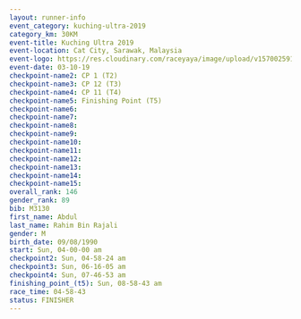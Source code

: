 ```yaml
---
layout: runner-info 
event_category: kuching-ultra-2019 
category_km: 30KM 
event-title: Kuching Ultra 2019
event-location: Cat City, Sarawak, Malaysia 
event-logo: https://res.cloudinary.com/raceyaya/image/upload/v1570025915/logo/kuching_ultra_jsvtue.jpg 
event-date: 03-10-19 
checkpoint-name2: CP 1 (T2) 
checkpoint-name3: CP 12 (T3) 
checkpoint-name4: CP 11 (T4) 
checkpoint-name5: Finishing Point (T5) 
checkpoint-name6: 
checkpoint-name7: 
checkpoint-name8: 
checkpoint-name9: 
checkpoint-name10: 
checkpoint-name11:  
checkpoint-name12: 
checkpoint-name13: 
checkpoint-name14: 
checkpoint-name15: 
overall_rank: 146
gender_rank: 89
bib: M3130
first_name: Abdul
last_name: Rahim Bin Rajali
gender: M
birth_date: 09/08/1990
start: Sun, 04-00-00 am
checkpoint2: Sun, 04-58-24 am
checkpoint3: Sun, 06-16-05 am
checkpoint4: Sun, 07-46-53 am
finishing_point_(t5): Sun, 08-58-43 am
race_time: 04-58-43
status: FINISHER
---
```

